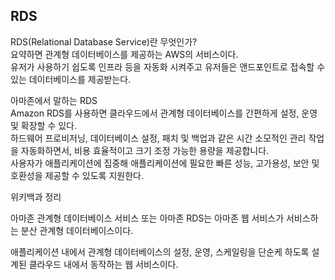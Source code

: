 ## RDS

   
RDS(Relational Database Service)란 무엇인가?   
요약하면 관계형 데이터베이스를 제공하는 AWS의 서비스이다.   
유저가 사용하기 쉽도록 인프라 등을 자동화 시켜주고 유저들은 앤드포인트로 접속할 수 있는 데이터베이스를 제공받는다.   
   
아마존에서 말하는 RDS   
Amazon RDS를 사용하면 클라우드에서 관계형 데이터베이스를 간편하게 설정, 운영 및 확장할 수 있다.   
하드웨어 프로비저닝, 데이터베이스 설정, 패치 및 백업과 같은 시간 소모적인 관리 작업을 자동화하면서, 비용 효율적이고 크기 조정 가능한 용량을 제공합니다.    
사용자가 애플리케이션에 집중해 애플리케이션에 필요한 빠른 성능, 고가용성, 보안 및 호환성을 제공할 수 있도록 지원한다.   






위키백과 정리



아마존 관계형 데이터베이스 서비스 또는 아마존 RDS는 아마존 웹 서비스가 서비스하는 분산 관계형 데이터베이스이다.   

애플리케이션 내에서 관계형 데이터베이스의 설정, 운영, 스케일링을 단순케 하도록 설계된 클라우드 내에서 동작하는 웹 서비스이다.    
